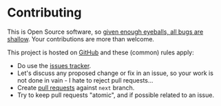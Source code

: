# Contributing

This is Open Source software, so [given enough eyeballs, all bugs are shallow](https://en.wikipedia.org/wiki/Linus%27s_Law). Your contributions are more than welcome.

This project is hosted on [GitHub](https://githhub.com/christophevg/hosted-flasks) and these (common) rules apply:

* Do use the [issues tracker](https://githhub.com/christophevg/hosted-flasks/issues).
* Let's discuss any proposed change or fix in an issue, so your work is not done in vain - I hate to reject pull requests...
* Create [pull requests](https://githhub.com/christophevg/hosted-flasks/pulls) against `next` branch.
* Try to keep pull requests "atomic", and if possible related to an issue.
